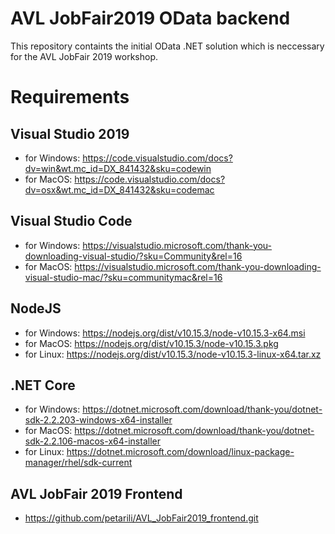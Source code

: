 # AVL JobFair2019 OData backend

This repository containts the initial OData .NET solution which is neccessary for the AVL JobFair 2019 workshop. 

# Requirements



## Visual Studio 2019

 - for Windows: https://code.visualstudio.com/docs?dv=win&wt.mc_id=DX_841432&sku=codewin
 - for MacOS: https://code.visualstudio.com/docs?dv=osx&wt.mc_id=DX_841432&sku=codemac
 
## Visual Studio Code

 - for Windows: https://visualstudio.microsoft.com/thank-you-downloading-visual-studio/?sku=Community&rel=16
 - for MacOS: https://visualstudio.microsoft.com/thank-you-downloading-visual-studio-mac/?sku=communitymac&rel=16
 

## NodeJS

 - for Windows: https://nodejs.org/dist/v10.15.3/node-v10.15.3-x64.msi
 - for MacOS: https://nodejs.org/dist/v10.15.3/node-v10.15.3.pkg
 - for Linux: https://nodejs.org/dist/v10.15.3/node-v10.15.3-linux-x64.tar.xz


## .NET Core

 - for Windows: https://dotnet.microsoft.com/download/thank-you/dotnet-sdk-2.2.203-windows-x64-installer
 - for MacOS: https://dotnet.microsoft.com/download/thank-you/dotnet-sdk-2.2.106-macos-x64-installer
 - for Linux: https://dotnet.microsoft.com/download/linux-package-manager/rhel/sdk-current


## AVL JobFair 2019 Frontend

 - https://github.com/petarili/AVL_JobFair2019_frontend.git

